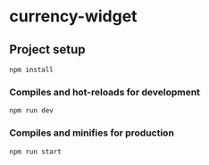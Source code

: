 # currency-widget

## Project setup

```
npm install
```

### Compiles and hot-reloads for development

```
npm run dev
```

### Compiles and minifies for production

```
npm run start
```
